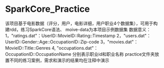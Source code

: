 # SparkCore_Practice
该项目基于电影数据（评分，用户，电影详细，用户职业4个数据集），可用于构建rdd，练习SparkCore语法、
moive-data为本项目示例数据集
数据意义：
 1，"ratings.dat"：UserID::MovieID::Rating::Timestamp
 2，"users.dat"：UserID::Gender::Age::OccupationID::Zip-code
 3，"movies.dat"：MovieID::Title::Genres
 4, "occupations.dat"：OccupationID::OccupationName   分别表示职业id和职业名称
practice文件夹放置不同的练习案例，需求和演示的结果均在注释中演示
